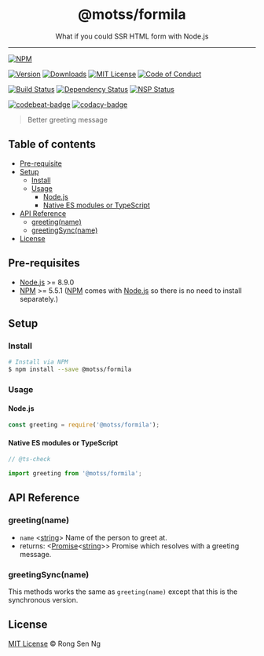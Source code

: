 <div align="center" style="text-align: center;">
  <h1 style="border-bottom: none;">@motss/formila</h1>

  <p>What if you could SSR HTML form with Node.js</p>
</div>

<hr />

[![NPM][nodei-badge]][nodei-url]

[![Version][version-badge]][version-url]
[![Downloads][downloads-badge]][downloads-url]
[![MIT License][mit-license-badge]][mit-license-url]
[![Code of Conduct][coc-badge]][coc-url]

[![Build Status][travis-badge]][travis-url]
[![Dependency Status][daviddm-badge]][daviddm-url]
[![NSP Status][nsp-badge]][nsp-url]

[![codebeat-badge]][codebeat-url]
[![codacy-badge]][codacy-url]

> Better greeting message

## Table of contents

- [Pre-requisite](#pre-requisite)
- [Setup](#setup)
  - [Install](#install)
  - [Usage](#usage)
    - [Node.js](#nodejs)
    - [Native ES modules or TypeScript](#native-es-modules-or-typescript)
- [API Reference](#api-reference)
  - [greeting(name)](#greetingname)
  - [greetingSync(name)](#greetingsyncname)
- [License](#license)

## Pre-requisites

- [Node.js][nodejs-url] >= 8.9.0
- [NPM][npm-url] >= 5.5.1 ([NPM][npm-url] comes with [Node.js][nodejs-url] so there is no need to install separately.)

## Setup

### Install

```sh
# Install via NPM
$ npm install --save @motss/formila
```

### Usage

#### Node.js

```js
const greeting = require('@motss/formila');
```

#### Native ES modules or TypeScript

```ts
// @ts-check

import greeting from '@motss/formila';
```

## API Reference

### greeting(name)

- `name` <[string][string-mdn-url]> Name of the person to greet at.
- returns: <[Promise][promise-mdn-url]&lt;[string][string-mdn-url]&gt;> Promise which resolves with a greeting message.

### greetingSync(name)

This methods works the same as `greeting(name)` except that this is the synchronous version.

## License

[MIT License](https://motss.mit-license.org/) © Rong Sen Ng

<!-- References -->
[typescript-url]: https://github.com/Microsoft/TypeScript
[nodejs-url]: https://nodejs.org
[npm-url]: https://www.npmjs.com
[node-releases-url]: https://nodejs.org/en/download/releases

[array-mdn-url]: https://developer.mozilla.org/en-US/docs/Web/JavaScript/Reference/Global_Objects/Array
[boolean-mdn-url]: https://developer.mozilla.org/en-US/docs/Web/JavaScript/Reference/Global_Objects/Boolean
[function-mdn-url]: https://developer.mozilla.org/en-US/docs/Web/JavaScript/Reference/Global_Objects/Function
[map-mdn-url]: https://developer.mozilla.org/en-US/docs/Web/JavaScript/Reference/Global_Objects/Map
[number-mdn-url]: https://developer.mozilla.org/en-US/docs/Web/JavaScript/Reference/Global_Objects/Number
[object-mdn-url]: https://developer.mozilla.org/en-US/docs/Web/JavaScript/Reference/Global_Objects/Object
[promise-mdn-url]: https://developer.mozilla.org/en-US/docs/Web/JavaScript/Reference/Global_Objects/Promise
[regexp-mdn-url]: https://developer.mozilla.org/en-US/docs/Web/JavaScript/Reference/Global_Objects/RegExp
[set-mdn-url]: https://developer.mozilla.org/en-US/docs/Web/JavaScript/Reference/Global_Objects/Set
[string-mdn-url]: https://developer.mozilla.org/en-US/docs/Web/JavaScript/Reference/Global_Objects/String

<!-- Badges -->
[nodei-badge]: https://nodei.co/npm/@motss/formila.png?downloads=true&downloadRank=true&stars=true

[version-badge]: https://img.shields.io/npm/v/@motss/formila.svg?style=flat-square
[downloads-badge]: https://img.shields.io/npm/dm/@motss/formila.svg?style=flat-square
[mit-license-badge]: https://img.shields.io/github/license/mashape/apistatus.svg?style=flat-square
[coc-badge]: https://img.shields.io/badge/code%20of-conduct-ff69b4.svg?style=flat-square

[travis-badge]: https://img.shields.io/travis/motss/@motss/formila.svg?style=flat-square
[daviddm-badge]: https://img.shields.io/david/motss/@motss/formila.svg?style=flat-square
[nsp-badge]: https://nodesecurity.io/orgs/motss/projects/<PROJECT_ID>/badge?style=flat-square

[codebeat-badge]: https://codebeat.co/badges/<PROJECT_ID>?style=flat-square
[codacy-badge]: https://api.codacy.com/project/badge/Grade/<PROJECT_ID>?style=flat-square

<!-- Links -->
[nodei-url]: https://nodei.co/npm/@motss/formila

[version-url]: https://www.npmjs.com/package/@motss/formila
[downloads-url]: http://www.npmtrends.com/@motss/formila
[mit-license-url]: https://github.com/motss/@motss/formila/blob/master/LICENSE
[coc-url]: https://github.com/motss/@motss/formila/blob/master/CODE_OF_CONDUCT.md

[travis-url]: https://travis-ci.org/motss/@motss/formila
[daviddm-url]: https://david-dm.org/motss/@motss/formila
[nsp-url]: https://nodesecurity.io/orgs/motss/projects/<PROJECT_ID>

[codebeat-url]: https://codebeat.co/projects/github-com-motss-@motss/formila-master
[codacy-url]: https://www.codacy.com/app/motss/@motss/formila?utm_source=github.com&amp;utm_medium=referral&amp;utm_content=motss/@motss/formila&amp;utm_campaign=Badge_Grade
